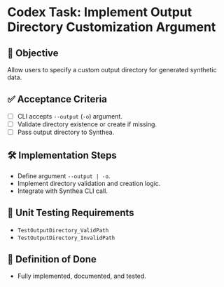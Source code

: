 # Codex Task: Implement Output Directory Customization Argument

## 🎯 Objective
Allow users to specify a custom output directory for generated synthetic data.

## ✅ Acceptance Criteria
- [ ] CLI accepts `--output` (`-o`) argument.
- [ ] Validate directory existence or create if missing.
- [ ] Pass output directory to Synthea.

## 🛠 Implementation Steps
- Define argument `--output | -o`.
- Implement directory validation and creation logic.
- Integrate with Synthea CLI call.

## 🧪 Unit Testing Requirements
- `TestOutputDirectory_ValidPath`
- `TestOutputDirectory_InvalidPath`

## 📌 Definition of Done
- Fully implemented, documented, and tested.